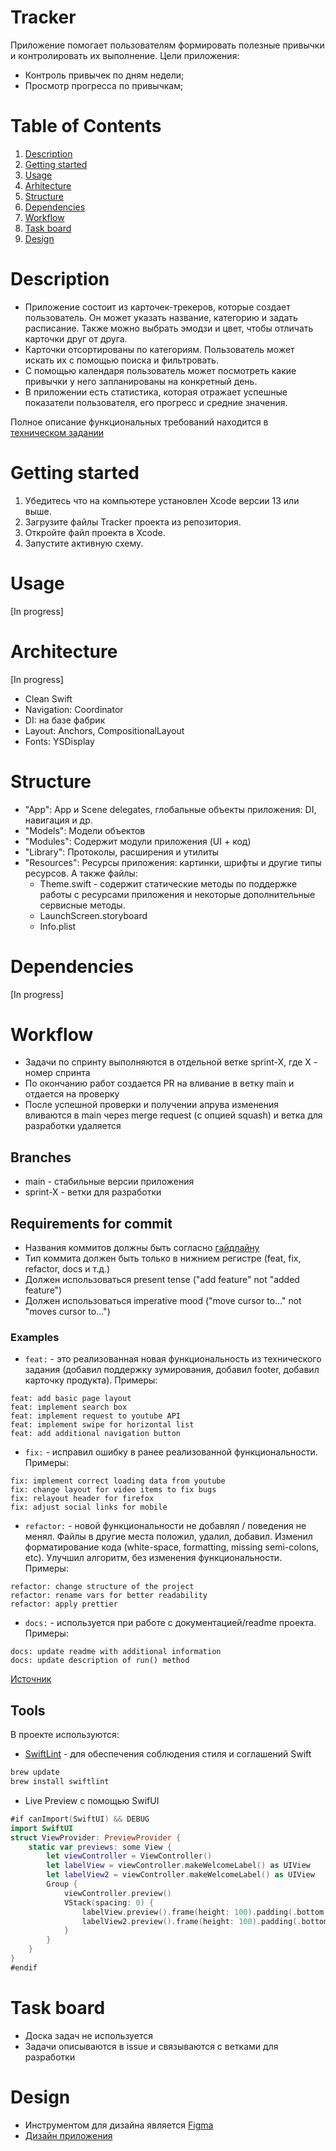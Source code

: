 # Tracker

Приложение помогает пользователям формировать полезные привычки и контролировать их выполнение.
Цели приложения:

* Контроль привычек по дням недели;
* Просмотр прогресса по привычкам;

# Table of Contents
1. [Description](#description)
2. [Getting started](#getting-started)
3. [Usage](#usage)
4. [Arhitecture](#arhitecture)
5. [Structure](#structure)
6. [Dependencies](#dependencies)
7. [Workflow](#workflow)
8. [Task board](#task-board)
9. [Design](#design)

# Description

* Приложение состоит из карточек-трекеров, которые создает пользователь. Он может указать название, категорию и задать расписание. Также можно выбрать эмодзи и цвет, чтобы отличать карточки друг от друга.
* Карточки отсортированы по категориям. Пользователь может искать их с помощью поиска и фильтровать.
* С помощью календаря пользователь может посмотреть какие привычки у него запланированы на конкретный день.
* В приложении есть статистика, которая отражает успешные показатели пользователя, его прогресс и средние значения.

Полное описание функциональных требований находится в [техническом задании](https://github.com/Yandex-Practicum/iOS-TrackerApp-Public)

# Getting started

1. Убедитесь что на компьютере установлен Xcode версии 13 или выше.
2. Загрузите файлы Tracker проекта из репозитория.
3. Откройте файл проекта в Xcode.
5. Запустите активную схему.

# Usage

[In progress]

# Architecture

[In progress]

* Clean Swift
* Navigation: Coordinator
* DI: на базе фабрик
* Layout: Anchors, CompositionalLayout
* Fonts: YSDisplay

# Structure

* "App": App и Scene delegates, глобальные объекты приложения: DI, навигация и др.
* "Models": Модели объектов
* "Modules": Содержит модули приложения (UI + код)
* "Library": Протоколы, расширения и утилиты
* "Resources": Ресурсы приложения: картинки, шрифты и другие типы ресурсов. А также файлы: 
    - Theme.swift - содержит статические методы по поддержке работы с ресурсами приложения и некоторые дополнительные сервисные методы.
    - LaunchScreen.storyboard
    - Info.plist

# Dependencies

[In progress]


# Workflow

* Задачи по спринту выполняются в отдельной ветке sprint-X, где X - номер спринта
* По окончанию работ создается PR на вливание в ветку main и отдается на проверку
* После успешной проверки и получении апрува изменения вливаются в main через merge request (с опцией squash) и ветка для разработки удаляется

## Branches

* main - стабильные версии приложения
* sprint-X - ветки для разработки

## Requirements for commit

* Названия коммитов должны быть согласно [гайдлайну](https://www.conventionalcommits.org/ru/v1.0.0/)
* Тип коммита должен быть только в нижнием регистре (feat, fix, refactor, docs и т.д.)
* Должен использоваться present tense ("add feature" not "added feature")
* Должен использоваться imperative mood ("move cursor to..." not "moves cursor to...")

### Examples

* `feat:` - это реализованная новая функциональность из технического задания (добавил поддержку зумирования, добавил footer, добавил карточку продукта). Примеры:

```
feat: add basic page layout
feat: implement search box
feat: implement request to youtube API
feat: implement swipe for horizontal list
feat: add additional navigation button
```

* `fix:` - исправил ошибку в ранее реализованной функциональности. Примеры:

```
fix: implement correct loading data from youtube
fix: change layout for video items to fix bugs
fix: relayout header for firefox
fix: adjust social links for mobile
```

* `refactor:` - новой функциональности не добавлял / поведения не менял. Файлы в другие места положил, удалил, добавил. Изменил форматирование кода (white-space, formatting, missing semi-colons, etc). Улучшил алгоритм, без изменения функциональности. Примеры:

```
refactor: change structure of the project
refactor: rename vars for better readability
refactor: apply prettier
```

* `docs:` - используется при работе с документацией/readme проекта. Примеры:

```
docs: update readme with additional information
docs: update description of run() method
```

[Источник](https://docs.rs.school/#/git-convention?id=%d0%9f%d1%80%d0%b8%d0%bc%d0%b5%d1%80%d1%8b-%d0%b8%d0%bc%d0%b5%d0%bd-%d0%ba%d0%be%d0%bc%d0%bc%d0%b8%d1%82%d0%be%d0%b2)

## Tools

В проекте используются:

- [SwiftLint](https://github.com/realm/SwiftLint) - для обеспечения соблюдения стиля и соглашений Swift

```sh
brew update
brew install swiftlint
```

- Live Preview с помощью SwifUI

```swift
#if canImport(SwiftUI) && DEBUG
import SwiftUI
struct ViewProvider: PreviewProvider {
	static var previews: some View {
		let viewController = ViewController()
		let labelView = viewController.makeWelcomeLabel() as UIView
		let labelView2 = viewController.makeWelcomeLabel() as UIView
		Group {
			viewController.preview()
			VStack(spacing: 0) {
				labelView.preview().frame(height: 100).padding(.bottom, 20)
				labelView2.preview().frame(height: 100).padding(.bottom, 20)
			}
		}
	}
}
#endif
```

# Task board

* Доска задач не используется
* Задачи описываются в issue и связываются с ветками для разработки

# Design

* Инструментом для дизайна является [Figma](https://www.figma.com)
* [Дизайн приложения](https://www.figma.com/file/owAO4CAPTJdpM1BZU5JHv7/Tracker-(YP)?node-id=1-60&t=wx7839tYLbl9jGW8-0) 

